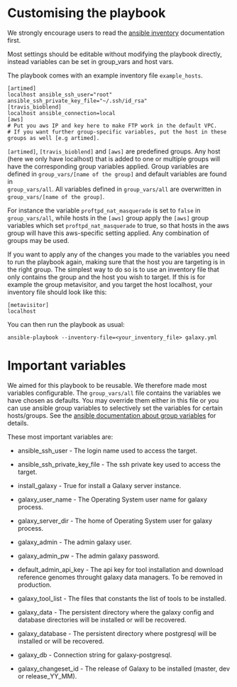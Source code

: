 # Customising the playbook

We strongly encourage users to read the [ansible
inventory](https://docs.ansible.com/ansible/latest/user_guide/intro_inventory.html#intro-inventory)
documentation first.

Most settings should be editable without modifying the playbook directly,
instead variables can be set in group_vars and host vars.

The playbook comes with an example inventory file `example_hosts`.
```
[artimed]
localhost ansible_ssh_user="root" ansible_ssh_private_key_file="~/.ssh/id_rsa"
[travis_bioblend]
localhost ansible_connection=local
[aws]
# Put you aws IP and key here to make FTP work in the default VPC.
# If you want further group-specific variables, put the host in these groups as well [e.g artimed].
```
`[artimed]`, `[travis_bioblend]` and `[aws]` are predefined groups. Any host (here we only have localhost) that
is added to one or multiple groups will have the corresponding group variables applied.
Group variables are defined in `group_vars/[name of the group]` and default variables are found in   
`group_vars/all`.
All variables defined in `group_vars/all` are overwritten in `group_vars/[name of the group]`.  

For instance the variable `proftpd_nat_masquerade` is set to `false` in `group_vars/all`, while hosts in the `[aws]` group
apply the `[aws]` group variables which set `proftpd_nat_masquerade` to true, so that hosts in the aws group will have
this aws-specific setting applied. Any combination of groups may be used.

If you want to apply any of the changes you made to the variables you need to run the playbook again, making sure that
the host you are targeting is in the right group. The simplest way to do so is to use an inventory file that only contains
the group and the host you wish to target. If this is for example the group metavisitor, and you target the host localhost,
your inventory file should look like this:

```
[metavisitor]
localhost
```
You can then run the playbook as usual:
```
ansible-playbook --inventory-file=<your_inventory_file> galaxy.yml
```


[//]: # (TODO: Write-up extra-files, tools, workflows, which variables win.)

# Important variables

We aimed for this playbook to be reusable. We therefore made most variables configurable.
The `group_vars/all` file contains the variables we have chosen as defaults. You may override them either in this file
or you can use ansible group variables to selectively set the variables for certain hosts/groups. See the [ansible documentation
about group variables](http://docs.ansible.com/ansible/intro_inventory.html#splitting-out-host-and-group-specific-data) for details.

These most important variables are:

- ansible_ssh_user - The login name used to access the target.

- ansible_ssh_private_key_file - The ssh private key used to access the target.

- install_galaxy - True for install a Galaxy server instance.

- galaxy_user_name - The Operating System user name for galaxy process.

- galaxy_server_dir - The home of Operating System user for galaxy process.

- galaxy_admin - The admin galaxy user.

- galaxy_admin_pw - The admin galaxy password.

- default_admin_api_key - The api key for tool installation and download reference genomes throught galaxy data managers. To be removed in production.

- galaxy_tool_list - The files that constants the list of tools to be installed.

- galaxy_data - The persistent directory where the galaxy config and database directories will be installed or will be recovered.

- galaxy_database - The persistent directory where postgresql will be installed or will be recovered.

- galaxy_db - Connection string for galaxy-postgresql.

- galaxy_changeset_id - The release of Galaxy to be installed (master, dev or release_YY_MM).